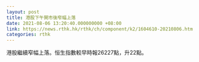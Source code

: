 ```yaml
---
layout: post
title: 港股下午開市後窄幅上落
date: 2021-08-06 13:20:40.000000000 +08:00
link: https://news.rthk.hk/rthk/ch/component/k2/1604610-20210806.htm
categories: rthk
---
```


港股繼續窄幅上落。恒生指數較早時報26227點，升22點。
